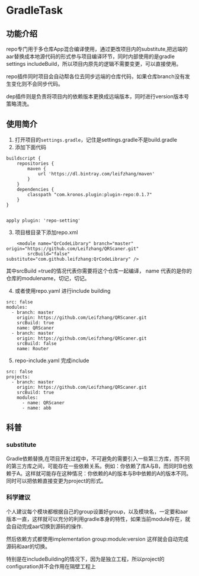 # GradleTask
 
## 功能介绍
 
repo专门用于多仓库App混合编译使用，通过更改项目内的substitute,把远端的aar替换成本地源代码的形式参与项目编译环节，同时内部使用的是gradle settings includeBuild，所以项目内原先的逻辑不需要变更，可以直接使用。

repo插件同时项目会自动帮各位去同步远端的仓库代码，如果仓库branch没有发生变化则不会同步代码。

dep插件则是负责将项目内的依赖版本更换成远端版本，同时进行version版本号策略清洗。

## 使用简介

1. 打开项目的`settings.gradle`，记住是settings.gradle不是build.gradle
2. 添加下面代码

~~~
buildscript {
    repositories {
        maven {
            url 'https://dl.bintray.com/leifzhang/maven'
        }
    }
    dependencies {
        classpath "com.kronos.plugin:plugin-repo:0.1.7"
    }
}


apply plugin: 'repo-setting'
~~~
3. 项目根目录下添加repo.xml

~~~
    <module name="QrCodeLibrary" branch="master" origin="https://github.com/Leifzhang/QRScaner.git"
        srcBuild="false" substitute="com.github.leifzhang:QrCodeLibrary" />
~~~
其中srcBuild =true的情况代表你需要将这个仓库一起编译， name 代表的是你的仓库的modulename，切记，切记。

4. 或者使用repo.yaml 进行include building

~~~
src: false
modules:
  - branch: master
    origin: https://github.com/Leifzhang/QRScaner.git
    srcBuild: true
    name: QRScaner
  - branch: master
    origin: https://github.com/Leifzhang/QRScaner.git
    srcBuild: false
    name: Router
~~~

5.  repo-include.yaml  完成include

```
src: false
projects:
  - branch: master
    origin: https://github.com/Leifzhang/QRScaner.git
    srcBuild: true
    modules:
      - name: QRScaner
      - name: abb
```

## 科普

### substitute 

Gradle依赖替换,在项目开发过程中，不可避免的需要引入一些第三方库，而不同的第三方库之间，可能存在一些依赖关系。例如：你依赖了库A与B，而同时B也依赖于A。这样就可能存在这种情况：你依赖的A的版本与B中依赖的A的版本不同。同时可以把依赖直接变更为project的形式。

### 科学建议 

个人建议每个模块都根据自己的group设置好group，以及模块名，一定要和aar版本一直，这样就可以充分的利用gradle本身的特性，如果当前module存在，就会自动完成aar切换到源码的操作.

然后依赖方式都使用implementation group:module:version 这样就会自动完成源码和aar的切换。

特别是在includeBuilding的情况下，因为是独立工程，所以project的configuration并不会作用在隔壁工程上


